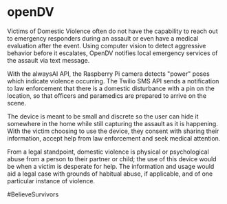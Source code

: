 # openDV
Victims of Domestic Violence often do not have the capability to reach out to emergency responders during an assault or even have a medical evaluation after the event. Using computer vision to detect aggressive behavior before it escalates, OpenDV notifies local emergency services of the assault via text message. 

With the alwaysAI API, the Raspberry Pi camera detects "power" poses which indicate violence occurring. The Twilio SMS API sends a notification to law enforcement that there is a domestic disturbance with a pin on the location, so that officers and paramedics are prepared to arrive on the scene. 

The device is meant to be small and discrete so the user can hide it somewhere in the home while still capturing the assault as it is happening. With the victim choosing to use the device, they consent with sharing their information, accept help from law enforcement and seek medical attention. 

From a legal standpoint, domestic violence is physical or psychological abuse from a person to their partner or child; the use of this device would be when a victim is desperate for help. The information and usage would aid a legal case with grounds of habitual abuse, if applicable, and of one particular instance of violence. 

#BelieveSurvivors

